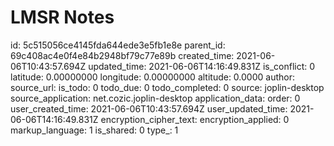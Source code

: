 # LMSR Notes

id: 5c515056ce4145fda644ede3e5fb1e8e
parent_id: 69c408ac4e0f4e84b2948bf79c77e89b
created_time: 2021-06-06T10:43:57.694Z
updated_time: 2021-06-06T14:16:49.831Z
is_conflict: 0
latitude: 0.00000000
longitude: 0.00000000
altitude: 0.0000
author: 
source_url: 
is_todo: 0
todo_due: 0
todo_completed: 0
source: joplin-desktop
source_application: net.cozic.joplin-desktop
application_data: 
order: 0
user_created_time: 2021-06-06T10:43:57.694Z
user_updated_time: 2021-06-06T14:16:49.831Z
encryption_cipher_text: 
encryption_applied: 0
markup_language: 1
is_shared: 0
type_: 1